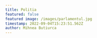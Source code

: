```yaml
---
title: Politia
featured: false
featured image: /images/parlamentul.jpg
timestamp: 2022-09-04T15:23:51.562Z
author: Mihnea Butiurca
---
```

